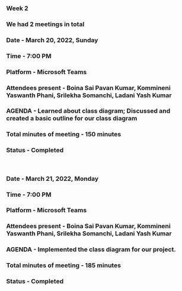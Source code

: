 ### Week 2 

### We had 2 meetings in total <br/>

### 			Date - March 20, 2022, Sunday
### 			Time - 7:00 PM
### 			Platform - Microsoft Teams
### 	Attendees present - Boina Sai Pavan Kumar, Kommineni Yaswanth Phani, Srilekha Somanchi, Ladani Yash Kumar
### 	AGENDA - Learned about class diagram; Discussed and created a basic outline for our class diagram
### 	Total minutes of meeting - 150 minutes
### 	Status - Completed 
<br/>

### 		Date - March 21, 2022, Monday
### 		Time - 7:00 PM
### 		Platform - Microsoft Teams
### 	Attendees present - Boina Sai Pavan Kumar, Kommineni Yaswanth Phani, Srilekha Somanchi, Ladani Yash Kumar
### 	AGENDA - Implemented the class diagram for our project.
### 	Total minutes of meeting - 185 minutes
### 	Status - Completed